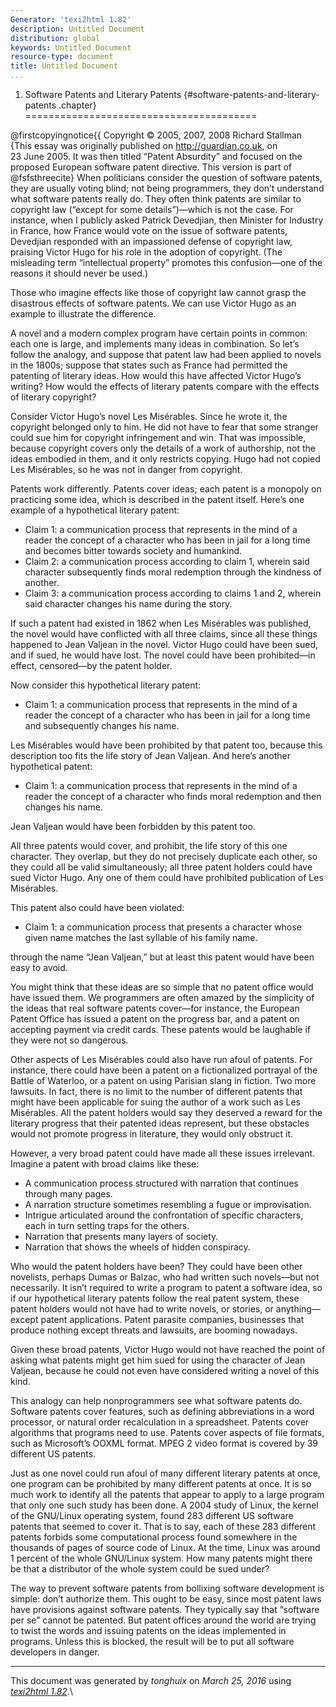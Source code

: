 ```yaml
---
Generator: 'texi2html 1.82'
description: Untitled Document
distribution: global
keywords: Untitled Document
resource-type: document
title: Untitled Document
...
```


1. Software Patents and Literary Patents {#software-patents-and-literary-patents .chapter}
========================================

@firstcopyingnotice{{ Copyright © 2005, 2007, 2008 Richard Stallman\
 {This essay was originally published on <http://guardian.co.uk>, on
23 June 2005. It was then titled “Patent Absurdity” and focused on the
proposed European software patent directive. This version is part of
@fsfsthreecite} When politicians consider the question of software
patents, they are usually voting blind; not being programmers, they
don’t understand what software patents really do. They often think
patents are similar to copyright law (“except for some details”)—which
is not the case. For instance, when I publicly asked Patrick Devedjian,
then Minister for Industry in France, how France would vote on the issue
of software patents, Devedjian responded with an impassioned defense of
copyright law, praising Victor Hugo for his role in the adoption of
copyright. (The misleading term “intellectual property” promotes this
confusion—one of the reasons it should never be used.)

Those who imagine effects like those of copyright law cannot grasp the
disastrous effects of software patents. We can use Victor Hugo as an
example to illustrate the difference.

A novel and a modern complex program have certain points in common: each
one is large, and implements many ideas in combination. So let’s follow
the analogy, and suppose that patent law had been applied to novels in
the 1800s; suppose that states such as France had permitted the
patenting of literary ideas. How would this have affected Victor Hugo’s
writing? How would the effects of literary patents compare with the
effects of literary copyright?

Consider Victor Hugo’s novel Les Misérables. Since he wrote it, the
copyright belonged only to him. He did not have to fear that some
stranger could sue him for copyright infringement and win. That was
impossible, because copyright covers only the details of a work of
authorship, not the ideas embodied in them, and it only restricts
copying. Hugo had not copied Les Misérables, so he was not in danger
from copyright.

Patents work differently. Patents cover ideas; each patent is a monopoly
on practicing some idea, which is described in the patent itself. Here’s
one example of a hypothetical literary patent:

-   Claim 1: a communication process that represents in the mind of a
    reader the concept of a character who has been in jail for a long
    time and becomes bitter towards society and humankind.
-   Claim 2: a communication process according to claim 1, wherein said
    character subsequently finds moral redemption through the kindness
    of another.
-   Claim 3: a communication process according to claims 1 and 2,
    wherein said character changes his name during the story.

If such a patent had existed in 1862 when Les Misérables was published,
the novel would have conflicted with all three claims, since all these
things happened to Jean Valjean in the novel. Victor Hugo could have
been sued, and if sued, he would have lost. The novel could have been
prohibited—in effect, censored—by the patent holder.

Now consider this hypothetical literary patent:

-   Claim 1: a communication process that represents in the mind of a
    reader the concept of a character who has been in jail for a long
    time and subsequently changes his name.

Les Misérables would have been prohibited by that patent too, because
this description too fits the life story of Jean Valjean. And here’s
another hypothetical patent:

-   Claim 1: a communication process that represents in the mind of a
    reader the concept of a character who finds moral redemption and
    then changes his name.

Jean Valjean would have been forbidden by this patent too.

All three patents would cover, and prohibit, the life story of this one
character. They overlap, but they do not precisely duplicate each other,
so they could all be valid simultaneously; all three patent holders
could have sued Victor Hugo. Any one of them could have prohibited
publication of Les Misérables.

This patent also could have been violated:

-   Claim 1: a communication process that presents a character whose
    given name matches the last syllable of his family name.

through the name “Jean Valjean,” but at least this patent would have
been easy to avoid.

You might think that these ideas are so simple that no patent office
would have issued them. We programmers are often amazed by the
simplicity of the ideas that real software patents cover—for instance,
the European Patent Office has issued a patent on the progress bar, and
a patent on accepting payment via credit cards. These patents would be
laughable if they were not so dangerous.

Other aspects of Les Misérables could also have run afoul of patents.
For instance, there could have been a patent on a fictionalized
portrayal of the Battle of Waterloo, or a patent on using Parisian slang
in fiction. Two more lawsuits. In fact, there is no limit to the number
of different patents that might have been applicable for suing the
author of a work such as Les Misérables. All the patent holders would
say they deserved a reward for the literary progress that their patented
ideas represent, but these obstacles would not promote progress in
literature, they would only obstruct it.

However, a very broad patent could have made all these issues
irrelevant. Imagine a patent with broad claims like these:

-   A communication process structured with narration that continues
    through many pages.
-   A narration structure sometimes resembling a fugue or improvisation.
-   Intrigue articulated around the confrontation of specific
    characters, each in turn setting traps for the others.
-   Narration that presents many layers of society.
-   Narration that shows the wheels of hidden conspiracy.

Who would the patent holders have been? They could have been other
novelists, perhaps Dumas or Balzac, who had written such novels—but not
necessarily. It isn’t required to write a program to patent a software
idea, so if our hypothetical literary patents follow the real patent
system, these patent holders would not have had to write novels, or
stories, or anything—except patent applications. Patent parasite
companies, businesses that produce nothing except threats and lawsuits,
are booming nowadays.

Given these broad patents, Victor Hugo would not have reached the point
of asking what patents might get him sued for using the character of
Jean Valjean, because he could not even have considered writing a novel
of this kind.

This analogy can help nonprogrammers see what software patents do.
Software patents cover features, such as defining abbreviations in a
word processor, or natural order recalculation in a spreadsheet. Patents
cover algorithms that programs need to use. Patents cover aspects of
file formats, such as Microsoft’s OOXML format. MPEG 2 video format is
covered by 39 different US patents.

Just as one novel could run afoul of many different literary patents at
once, one program can be prohibited by many different patents at once.
It is so much work to identify all the patents that appear to apply to a
large program that only one such study has been done. A 2004 study of
Linux, the kernel of the GNU/Linux operating system, found 283 different
US software patents that seemed to cover it. That is to say, each of
these 283 different patents forbids some computational process found
somewhere in the thousands of pages of source code of Linux. At the
time, Linux was around 1 percent of the whole GNU/Linux system. How many
patents might there be that a distributor of the whole system could be
sued under?

The way to prevent software patents from bollixing software development
is simple: don’t authorize them. This ought to be easy, since most
patent laws have provisions against software patents. They typically say
that “software per se” cannot be patented. But patent offices around the
world are trying to twist the words and issuing patents on the ideas
implemented in programs. Unless this is blocked, the result will be to
put all software developers in danger.

------------------------------------------------------------------------

This document was generated by *tonghuix* on *March 25, 2016* using
[*texi2html 1.82*](http://www.nongnu.org/texi2html/).\
